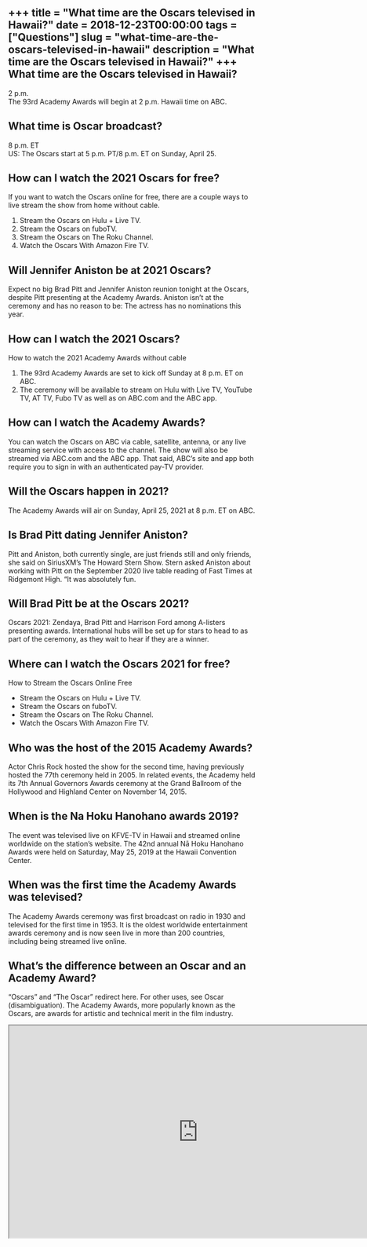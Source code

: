 +++
title = "What time are the Oscars televised in Hawaii?"
date = 2018-12-23T00:00:00
tags = ["Questions"]
slug = "what-time-are-the-oscars-televised-in-hawaii"
description = "What time are the Oscars televised in Hawaii?"
+++
What time are the Oscars televised in Hawaii?
---------------------------------------------

2 p.m.  
The 93rd Academy Awards will begin at 2 p.m. Hawaii time on ABC.

What time is Oscar broadcast?
-----------------------------

8 p.m. ET  
US: The Oscars start at 5 p.m. PT/8 p.m. ET on Sunday, April 25.

How can I watch the 2021 Oscars for free?
-----------------------------------------

If you want to watch the Oscars online for free, there are a couple ways to live stream the show from home without cable.

1. Stream the Oscars on Hulu + Live TV.
2. Stream the Oscars on fuboTV.
3. Stream the Oscars on The Roku Channel.
4. Watch the Oscars With Amazon Fire TV.

Will Jennifer Aniston be at 2021 Oscars?
----------------------------------------

Expect no big Brad Pitt and Jennifer Aniston reunion tonight at the Oscars, despite Pitt presenting at the Academy Awards. Aniston isn’t at the ceremony and has no reason to be: The actress has no nominations this year.

How can I watch the 2021 Oscars?
--------------------------------

How to watch the 2021 Academy Awards without cable

1. The 93rd Academy Awards are set to kick off Sunday at 8 p.m. ET on ABC.
2. The ceremony will be available to stream on Hulu with Live TV, YouTube TV, AT TV, Fubo TV as well as on ABC.com and the ABC app.

How can I watch the Academy Awards?
-----------------------------------

You can watch the Oscars on ABC via cable, satellite, antenna, or any live streaming service with access to the channel. The show will also be streamed via ABC.com and the ABC app. That said, ABC’s site and app both require you to sign in with an authenticated pay-TV provider.

Will the Oscars happen in 2021?
-------------------------------

The Academy Awards will air on Sunday, April 25, 2021 at 8 p.m. ET on ABC.

Is Brad Pitt dating Jennifer Aniston?
-------------------------------------

Pitt and Aniston, both currently single, are just friends still and only friends, she said on SiriusXM’s The Howard Stern Show. Stern asked Aniston about working with Pitt on the September 2020 live table reading of Fast Times at Ridgemont High. “It was absolutely fun.

Will Brad Pitt be at the Oscars 2021?
-------------------------------------

Oscars 2021: Zendaya, Brad Pitt and Harrison Ford among A-listers presenting awards. International hubs will be set up for stars to head to as part of the ceremony, as they wait to hear if they are a winner.

Where can I watch the Oscars 2021 for free?
-------------------------------------------

How to Stream the Oscars Online Free

- Stream the Oscars on Hulu + Live TV.
- Stream the Oscars on fuboTV.
- Stream the Oscars on The Roku Channel.
- Watch the Oscars With Amazon Fire TV.

Who was the host of the 2015 Academy Awards?
--------------------------------------------

Actor Chris Rock hosted the show for the second time, having previously hosted the 77th ceremony held in 2005. In related events, the Academy held its 7th Annual Governors Awards ceremony at the Grand Ballroom of the Hollywood and Highland Center on November 14, 2015.

When is the Na Hoku Hanohano awards 2019?
-----------------------------------------

The event was televised live on KFVE-TV in Hawaii and streamed online worldwide on the station’s website. The 42nd annual Nā Hoku Hanohano Awards were held on Saturday, May 25, 2019 at the Hawaii Convention Center.

When was the first time the Academy Awards was televised?
---------------------------------------------------------

The Academy Awards ceremony was first broadcast on radio in 1930 and televised for the first time in 1953. It is the oldest worldwide entertainment awards ceremony and is now seen live in more than 200 countries, including being streamed live online.

What’s the difference between an Oscar and an Academy Award?
------------------------------------------------------------

“Oscars” and “The Oscar” redirect here. For other uses, see Oscar (disambiguation). The Academy Awards, more popularly known as the Oscars, are awards for artistic and technical merit in the film industry.

<iframe allow="accelerometer; autoplay; clipboard-write; encrypted-media; gyroscope; picture-in-picture" allowfullscreen="" class="__youtube_prefs__  epyt-is-override  no-lazyload" data-no-lazy="1" data-origheight="433" data-origwidth="770" data-skipgform_ajax_framebjll="" height="433" id="_ytid_61323" loading="lazy" src="https://www.youtube.com/embed/82YUhTpIzww?enablejsapi=1&autoplay=0&cc_load_policy=0&cc_lang_pref=&iv_load_policy=1&loop=0&modestbranding=0&rel=1&fs=1&playsinline=0&autohide=2&theme=dark&color=red&controls=1&" title="YouTube player" width="770"></iframe>